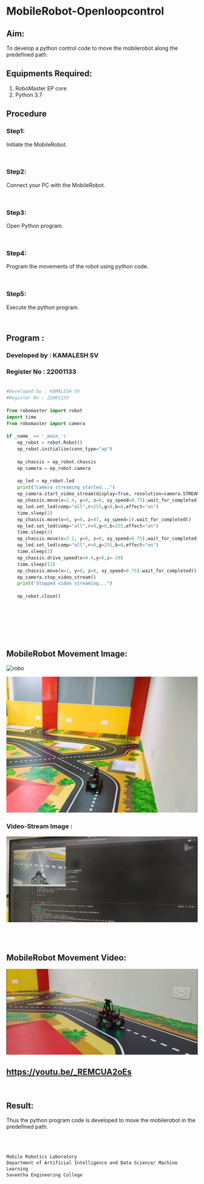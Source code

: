 # MobileRobot-Openloopcontrol
## Aim:

To develop a python control code to move the mobilerobot along the predefined path.

## Equipments Required:
1. RoboMaster EP core
2. Python 3.7

## Procedure

### Step1: 
Initiate the MobileRobot.

<br/>

### Step2: 
Connect your PC with the MobileRobot.

<br/>

### Step3: 
Open Python program.

<br/>

### Step4: 
Program the movements of the robot using python code.

<br/>

### Step5: 
Execute the python program.

<br/>

## Program :

### Developed by : KAMALESH SV
### Register No : 22001133
```python

#Developed by : KAMALESH SV
#Register No : 22001133

from robomaster import robot
import time
from robomaster import camera

if _name_ == '_main_':
    ep_robot = robot.Robot()
    ep_robot.initialize(conn_type="ap")

    ep_chassis = ep_robot.chassis
    ep_camera = ep_robot.camera

    ep_led = ep_robot.led
    print("Camera streaming started...")
    ep_camera.start_video_stream(display=True, resolution=camera.STREAM_360P) 
    ep_chassis.move(x=2.4, y=0, z=0, xy_speed=0.75).wait_for_completed()
    ep_led.set_led(comp="all",r=255,g=0,b=0,effect="on")   
    time.sleep(2)
    ep_chassis.move(x=0, y=0, z=47, xy_speed=1).wait_for_completed()
    ep_led.set_led(comp="all",r=0,g=0,b=255,effect="on")
    time.sleep(2) 
    ep_chassis.move(x=3.1, y=0, z=0, xy_speed=0.75).wait_for_completed()
    ep_led.set_led(comp="all",r=0,g=255,b=0,effect="on")
    time.sleep(2)
    ep_chassis.drive_speed(x=0.4,y=0,z=-20)
    time.sleep(12)
    ep_chassis.move(x=1, y=0, z=0, xy_speed=0.75).wait_for_completed()
    ep_camera.stop_video_stream()
    print("Stopped video streaming...")

    ep_robot.close()
    
    
    
    
    
    
```

## MobileRobot Movement Image:

![robo](./img/robomaster.png)

![robo](./output2.jpg)

### Video-Stream Image : 

![video](./WhatsApp%20Image%202022-10-13%20at%2011.04.44%20AM.jpeg)


<br/>
<br/>

## MobileRobot Movement Video:



[![IMAGE ALT TEXT HERE](./WhatsApp%20Image%202022-10-13%20at%2011.06.02%20AM.jpeg)](https://youtu.be/_REMCUA2oEs)

## https://youtu.be/_REMCUA2oEs

<br/>

## Result:
Thus the python program code is developed to move the mobilerobot in the predefined path.


<br/>
<br/>

```
Mobile Robotics Laboratory
Department of Artificial Intelligence and Data Science/ Machine Learning
Saveetha Engineering College
```
